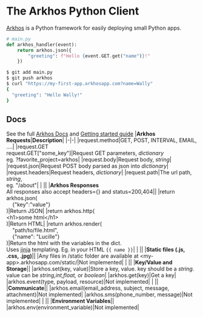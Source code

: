 # The Arkhos Python Client

[Arkhos](https://www.getArkhos.com>) is a Python framework for easily deploying small Python apps.

```python
# main.py
def arkhos_handler(event):
    return arkhos.json({
        "greeting": f"Hello {event.GET.get("name")}!"
    })

```

```bash
$ git add main.py
$ git push arkhos
$ curl "https://my-first-app.arkhosapp.com?name=Wally"
{
  "greeting": "Hello Wally!"
}
```

## Docs
See the full [Arkhos Docs](https://getarkhos.com/docs) and [Getting started guide](https://getarkhos.com/guides/python-hello-world)
|**Arkhos Requests**|**Description**|
|-|-|
|request.method|GET, POST, INTERVAL, EMAIL, ….|
|request.GET<br>request.GET["some_key"]|Request GET parameters, *dictionary*<br> eg. ?favorite_project=arkhos|
|request.body|Request body, *string*|
|request.json|Request POST body parsed as json into *dictionary*|
|request.headers|Request headers, *dictionary*|
|request.path|The url path, *string*, <br>eg. "/about"|
|&nbsp;||
|**Arkhos Responses**<br>All responses also accept headers={} and status=200,404||
|return arkhos.json(<br>&nbsp;&nbsp;&nbsp;&nbsp;{"key":"value"}<br>)|Return JSON|
|return arkhos.http(<br>&lt;h1&gt;some html&lt;/h1&gt;<br>)|Return HTML|
|return arkhos.render(<br>&nbsp;&nbsp;&nbsp;&nbsp;"path/to/file.html",<br>&nbsp;&nbsp;&nbsp;&nbsp;{"name": "Lucille"}<br>)|Return the html with the variables in the dict.<br> Uses [jinja](https://jinja.palletsprojects.com/en/3.1.x/templates/#variables) templating. Eg. in your HTML `{{ name }}`|
|&nbsp;||
|**Static files (.js, .css, .jpg)**||
|Any files in /static folder are available at &lt;my-app&gt;.arkhosapp.com/static/|Not implemented|
|&nbsp;||
|**Key/Value and Storage**||
|arkhos.set(key, value)|Store a key, value. key should be a *string*. value can be *string,int,float,* or *boolean*|
|arkhos.get(key)|Get a key|
|arkhos.event(type, payload, resource)|Not implemented|
|&nbsp;||
|**Communicate**||
|arkhos.email(email_address, subject, message, attachment)|Not implemented|
|arkhos.sms(phone_number, message)|Not implemented|
|&nbsp;||
|**Environment Variables**||
|arkhos.env(environment_variable)|Not implemented|
